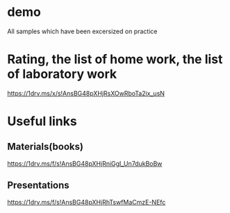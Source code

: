 # demo
All samples which have been excersized on practice

# Rating, the list of home work, the list of laboratory work
https://1drv.ms/x/s!AnsBG48pXHjRsXOwRboTa2ix_usN

# Useful links
## Materials(books)
https://1drv.ms/f/s!AnsBG48pXHjRniGgI_Un7dukBoBw

## Presentations
https://1drv.ms/f/s!AnsBG48pXHjRhTswfMaCmzE-NEfc

